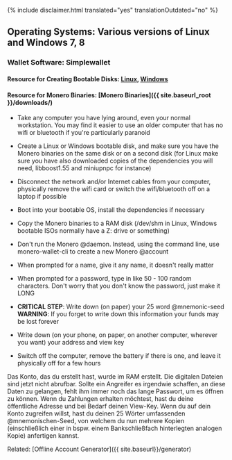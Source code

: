 {% include disclaimer.html translated="yes" translationOutdated="no" %}

## Operating Systems:  Various versions of Linux and Windows 7, 8

### Wallet Software:  Simplewallet

#### Resource for Creating Bootable Disks:  [Linux](http://www.pendrivelinux.com/),       [Windows](https://www.microsoft.com/en-us/download/windows-usb-dvd-download-tool)

#### Resource for Monero Binaries:  [Monero Binaries]({{ site.baseurl_root }}/downloads/)

- Take any computer you have lying around, even your normal workstation. You
  may find it easier to use an older computer that has no wifi or bluetooth
  if you're particularly paranoid

- Create a Linux or Windows bootable disk, and make sure you have the Monero
  binaries on the same disk or on a second disk (for Linux make sure you
  have also downloaded copies of the dependencies you will need,
  libboost1.55 and miniupnpc for instance)

- Disconnect the network and/or Internet cables from your computer,
  physically remove the wifi card or switch the wifi/bluetooth off on a
  laptop if possible

- Boot into your bootable OS, install the dependencies if necessary

- Copy the Monero binaries to a RAM disk (/dev/shm in Linux, Windows
  bootable ISOs normally have a Z: drive or something)

- Don't run the Monero @daemon. Instead, using the command line, use
  monero-wallet-cli to create a new Monero @account

- When prompted for a name, give it any name, it doesn't really matter

- When prompted for a password, type in like 50 - 100 random
  characters. Don't worry that you don't know the password, just make it
  LONG

- **CRITICAL STEP**: Write down (on paper) your 25 word @mnemonic-seed
**WARNING**:  If you forget to write down this information your funds may be lost forever

- Write down (on your phone, on paper, on another computer, wherever you
  want) your address and view key

- Switch off the computer, remove the battery if there is one, and leave it
  physically off for a few hours

Das Konto, das du erstellt hast, wurde im RAM erstellt. Die digitalen
Dateien sind jetzt nicht abrufbar. Sollte ein Angreifer es irgendwie
schaffen, an diese Daten zu gelangen, fehlt ihm immer noch das lange
Passwort, um es öffnen zu können. Wenn du Zahlungen erhalten möchtest, hast
du deine öffentliche Adresse und bei Bedarf deinen View-Key. Wenn du auf
dein Konto zugreifen willst, hast du deinen 25 Wörter umfassenden
@mnemonischen-Seed, von welchem du nun mehrere Kopien (einschließlich einer
in bspw. einem Bankschließfach hinterlegten analogen Kopie) anfertigen
kannst.

Related: [Offline Account Generator]({{ site.baseurl}}/generator)
